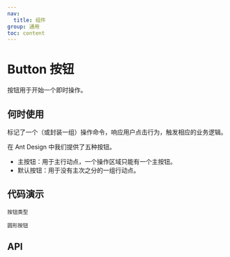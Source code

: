 ```yaml
---
nav:
  title: 组件
group: 通用
toc: content
---
```


# Button 按钮

按钮用于开始一个即时操作。

## 何时使用

标记了一个（或封装一组）操作命令，响应用户点击行为，触发相应的业务逻辑。

在 Ant Design 中我们提供了五种按钮。

- 主按钮：用于主行动点，一个操作区域只能有一个主按钮。
- 默认按钮：用于没有主次之分的一组行动点。

## 代码演示

<code src="./demos/demo1.tsx">按钮类型</code>

<code src="./demos/demo2.tsx">圆形按钮</code>

## API

<API id="Button"></API>

